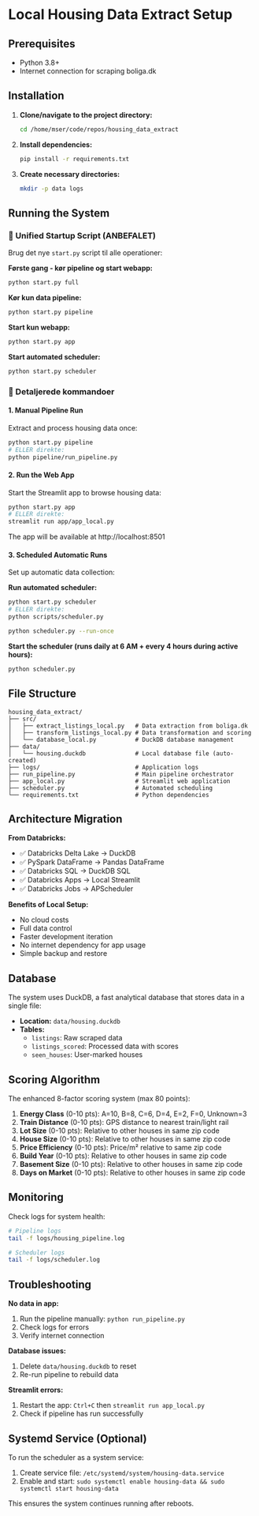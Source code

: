 # Local Housing Data Extract Setup

## Prerequisites

- Python 3.8+
- Internet connection for scraping boliga.dk

## Installation

1. **Clone/navigate to the project directory:**
   ```bash
   cd /home/mser/code/repos/housing_data_extract
   ```

2. **Install dependencies:**
   ```bash
   pip install -r requirements.txt
   ```

3. **Create necessary directories:**
   ```bash
   mkdir -p data logs
   ```

## Running the System

### 🎯 Unified Startup Script (ANBEFALET)
Brug det nye `start.py` script til alle operationer:

**Første gang - kør pipeline og start webapp:**
```bash
python start.py full
```

**Kør kun data pipeline:**
```bash
python start.py pipeline
```

**Start kun webapp:**
```bash
python start.py app
```

**Start automated scheduler:**
```bash
python start.py scheduler
```

### 📖 Detaljerede kommandoer

#### 1. Manual Pipeline Run
Extract and process housing data once:
```bash
python start.py pipeline
# ELLER direkte:
python pipeline/run_pipeline.py
```

#### 2. Run the Web App
Start the Streamlit app to browse housing data:
```bash
python start.py app
# ELLER direkte:
streamlit run app/app_local.py
```
The app will be available at http://localhost:8501

#### 3. Scheduled Automatic Runs
Set up automatic data collection:

**Run automated scheduler:**
```bash
python start.py scheduler
# ELLER direkte:
python scripts/scheduler.py
```
```bash
python scheduler.py --run-once
```

**Start the scheduler (runs daily at 6 AM + every 4 hours during active hours):**
```bash
python scheduler.py
```

## File Structure

```
housing_data_extract/
├── src/
│   ├── extract_listings_local.py   # Data extraction from boliga.dk
│   ├── transform_listings_local.py # Data transformation and scoring
│   └── database_local.py           # DuckDB database management
├── data/
│   └── housing.duckdb              # Local database file (auto-created)
├── logs/                           # Application logs
├── run_pipeline.py                 # Main pipeline orchestrator
├── app_local.py                    # Streamlit web application
├── scheduler.py                    # Automated scheduling
└── requirements.txt                # Python dependencies
```

## Architecture Migration

**From Databricks:**
- ✅ Databricks Delta Lake → DuckDB
- ✅ PySpark DataFrame → Pandas DataFrame  
- ✅ Databricks SQL → DuckDB SQL
- ✅ Databricks Apps → Local Streamlit
- ✅ Databricks Jobs → APScheduler

**Benefits of Local Setup:**
- No cloud costs
- Full data control
- Faster development iteration
- No internet dependency for app usage
- Simple backup and restore

## Database

The system uses DuckDB, a fast analytical database that stores data in a single file:
- **Location:** `data/housing.duckdb`
- **Tables:**
  - `listings`: Raw scraped data
  - `listings_scored`: Processed data with scores
  - `seen_houses`: User-marked houses

## Scoring Algorithm

The enhanced 8-factor scoring system (max 80 points):

1. **Energy Class** (0-10 pts): A=10, B=8, C=6, D=4, E=2, F=0, Unknown=3
2. **Train Distance** (0-10 pts): GPS distance to nearest train/light rail
3. **Lot Size** (0-10 pts): Relative to other houses in same zip code
4. **House Size** (0-10 pts): Relative to other houses in same zip code  
5. **Price Efficiency** (0-10 pts): Price/m² relative to same zip code
6. **Build Year** (0-10 pts): Relative to other houses in same zip code
7. **Basement Size** (0-10 pts): Relative to other houses in same zip code
8. **Days on Market** (0-10 pts): Relative to other houses in same zip code

## Monitoring

Check logs for system health:
```bash
# Pipeline logs
tail -f logs/housing_pipeline.log

# Scheduler logs  
tail -f logs/scheduler.log
```

## Troubleshooting

**No data in app:**
1. Run the pipeline manually: `python run_pipeline.py`
2. Check logs for errors
3. Verify internet connection

**Database issues:**
1. Delete `data/housing.duckdb` to reset
2. Re-run pipeline to rebuild data

**Streamlit errors:**
1. Restart the app: `Ctrl+C` then `streamlit run app_local.py`
2. Check if pipeline has run successfully

## Systemd Service (Optional)

To run the scheduler as a system service:

1. Create service file: `/etc/systemd/system/housing-data.service`
2. Enable and start: `sudo systemctl enable housing-data && sudo systemctl start housing-data`

This ensures the system continues running after reboots.
